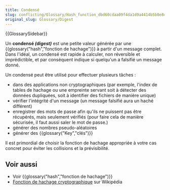 ```yaml
---
title: Condensé
slug: conflicting/Glossary/Hash_function_dbd60cdaa09f4da1d9a4414b5b0e846ced9a24620fc8918e3c33ede7b6eb0745
original_slug: Glossary/Digest
---
```


{{GlossarySidebar}}

Un **condensé _(digest)_** est une petite valeur générée par une {{glossary("hash","fonction de hachage")}} à partir d'un message complet. Dans l'idéal, un condensé est rapide à calculer, non réversible et imprédictible, et par conséquent indique si quelqu'un a falsifié un message donné.

Un condensé peut être utilisé pour effectuer plusieurs tâches :

- dans des applications non cryptographiques (par exemple, l'index de tables de hachage ou une empreinte servant soit à détecter des données dupliquées, soit à identifier des fichiers de manière unique)
- vérifier l'intégrité d'un message (un message falsifié aura un haché différent)
- enregistrer des mots de passe afin qu'ils ne puissent pas être récupérés, mais seulement vérifiés (pour faire cela de manière sécurisée, il faut aussi saler le mot de passe.)
- générer des nombres pseudo-aléatoires
- générer des {{glossary("Key","clés")}}

Il est primordial de choisir la fonction de hachage appropriée à votre cas concret pour éviter les collisions et la prévisibilité.

## Voir aussi

- Voir {{glossary("hash","fonction de hachage")}}
- [Fonction de hachage cryptographique](https://fr.wikipedia.org/wiki/Fonction_de_hachage_cryptographique) sur Wikipédia
